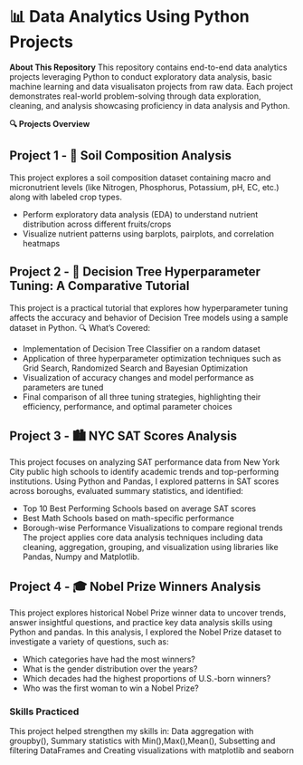 # 📊 Data Analytics Using Python Projects

**About This Repository**
This repository contains end-to-end data analytics projects leveraging Python to conduct exploratory data analysis, basic machine learning and data visualisaton projects from raw data. Each project demonstrates real-world problem-solving through data exploration, cleaning, and analysis showcasing proficiency in data analysis and Python.

**🔍 Projects Overview**

## Project 1 - 🌱 Soil Composition Analysis
This project explores a soil composition dataset containing macro and micronutrient levels (like Nitrogen, Phosphorus, Potassium, pH, EC, etc.) along with labeled crop types.
- Perform exploratory data analysis (EDA) to understand nutrient distribution across different fruits/crops
- Visualize nutrient patterns using barplots, pairplots, and correlation heatmaps

## Project 2 - 🌳 Decision Tree Hyperparameter Tuning: A Comparative Tutorial
This project is a practical tutorial that explores how hyperparameter tuning affects the accuracy and behavior of Decision Tree models using a sample dataset in Python.
🔍 What’s Covered:
- Implementation of Decision Tree Classifier on a random dataset
- Application of three hyperparameter optimization techniques such as Grid Search, Randomized Search and Bayesian Optimization 
- Visualization of accuracy changes and model performance as parameters are tuned
- Final comparison of all three tuning strategies, highlighting their efficiency, performance, and optimal parameter choices

## Project 3 - 🏙️ NYC SAT Scores Analysis
This project focuses on analyzing SAT performance data from New York City public high schools to identify academic trends and top-performing institutions. Using Python and Pandas, I explored patterns in SAT scores across boroughs, evaluated summary statistics, and identified:

- Top 10 Best Performing Schools based on average SAT scores
- Best Math Schools based on math-specific performance
- Borough-wise Performance Visualizations to compare regional trends
The project applies core data analysis techniques including data cleaning, aggregation, grouping, and visualization using libraries like Pandas, Numpy and Matplotlib.

## Project 4 - 🎓 Nobel Prize Winners Analysis
This project explores historical Nobel Prize winner data to uncover trends, answer insightful questions, and practice key data analysis skills using Python and pandas. In this analysis, I explored the Nobel Prize dataset to investigate a variety of questions, such as:

- Which categories have had the most winners?
- What is the gender distribution over the years?
- Which decades had the highest proportions of U.S.-born winners?
- Who was the first woman to win a Nobel Prize?

### Skills Practiced
This project helped strengthen my skills in: Data aggregation with groupby(), Summary statistics with Min(),Max(),Mean(), Subsetting and filtering DataFrames and Creating visualizations with matplotlib and seaborn
